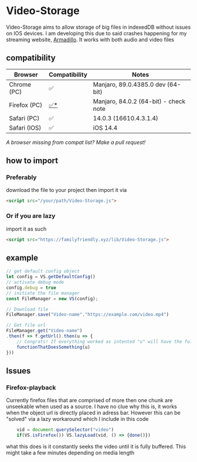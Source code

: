 # Video-Storage
Video-Storage aims to allow storage of big files in indexedDB without issues on IOS devices. I am developing this due to said crashes happening for my streaming website, [Armadillo](https://github.com/ffamilyfriendly/armadillo/). It works with both audio and video files

## compatibility
| Browser      | Compatibility | Notes                             |
|--------------|---------------|-----------------------------------|
| Chrome (PC)  | ✅             | Manjaro, 89.0.4385.0 dev (64-bit) |
| Firefox (PC) | [✅*](#Firefox-playback)             | Manjaro, 84.0.2 (64-bit) - check note          |
| Safari (PC) | ✅             | 14.0.3 (16610.4.3.1.4)            |
| Safari (IOS) | ✅             | iOS 14.4            |

*A browser missing from compat list? Make a pull request!*

## how to import

### Preferably 
download the file to your project then import it via
```html 
<script src="/your/path/Video-Storage.js">
```
### Or if you are lazy
import it as such
```html
<script src="https://familyfriendly.xyz/lib/Video-Storage.js">
```

## example
```js
// get default config object
let config = VS.getDefaultConfig()
// activate debug mode
config.debug = true
// initiate the file manager
const FileManager = new VS(config);

// Download file
FileManager.save("Video-name","https://example.com/video.mp4")

// Get file url
FileManager.get("Video-name")
.then(f => f.getUrl().then(u => {
	// Congrats! If everything worked as intented "u" will have the full file
	functionThatDoesSomething(u)
}))
```

## Issues
### Firefox-playback
Currently firefox files that are comprised of more then one chunk are unseekable when used as a source. I have no clue why this is, it works when the object url is directly placed in adress bar. However this can be "solved" via a lazy workaround which I include in this code
```js
	vid = document.querySelector("video")
	if(VS.isFirefox()) VS.lazyLoad(vid, () => {done()})
```
what this does is it constantly seeks the video until it is fully buffered. This might take a few minutes depending on media length